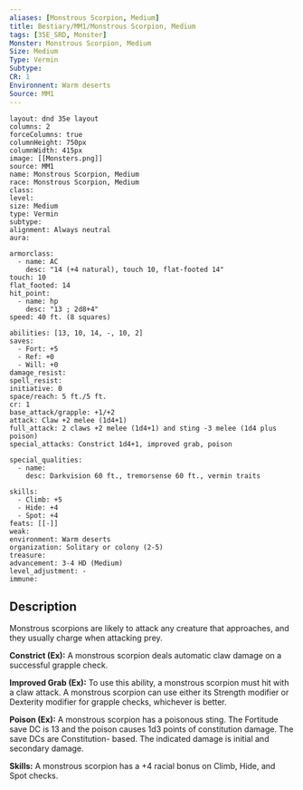 ```yaml
---
aliases: [Monstrous Scorpion, Medium]
title: Bestiary/MM1/Monstrous Scorpion, Medium
tags: [35E_SRD, Monster]
Monster: Monstrous Scorpion, Medium
Size: Medium
Type: Vermin
Subtype: 
CR: 1
Environnent: Warm deserts
Source: MM1
---
```


```statblock
layout: dnd 35e layout
columns: 2
forceColumns: true
columnHeight: 750px
columnWidth: 415px
image: [[Monsters.png]]
source: MM1
name: Monstrous Scorpion, Medium
race: Monstrous Scorpion, Medium
class: 
level: 
size: Medium
type: Vermin
subtype: 
alignment: Always neutral
aura: 

armorclass:
  - name: AC
    desc: "14 (+4 natural), touch 10, flat-footed 14"
touch: 10
flat_footed: 14
hit_point:
  - name: hp
    desc: "13 ; 2d8+4"
speed: 40 ft. (8 squares)

abilities: [13, 10, 14, -, 10, 2]
saves:
  - Fort: +5
  - Ref: +0
  - Will: +0
damage_resist: 
spell_resist: 
initiative: 0
space/reach: 5 ft./5 ft.
cr: 1
base_attack/grapple: +1/+2
attack: Claw +2 melee (1d4+1)
full_attack: 2 claws +2 melee (1d4+1) and sting -3 melee (1d4 plus poison)
special_attacks: Constrict 1d4+1, improved grab, poison

special_qualities:
  - name: 
    desc: Darkvision 60 ft., tremorsense 60 ft., vermin traits

skills:
  - Climb: +5
  - Hide: +4
  - Spot: +4
feats: [[-]]
weak: 
environment: Warm deserts
organization: Solitary or colony (2-5)
treasure: 
advancement: 3-4 HD (Medium)
level_adjustment: -
immune: 
```

## Description

<p>Monstrous scorpions are likely to attack any creature that approaches, and they usually charge when attacking prey.</p>
<p>
            <b>Constrict (Ex):</b> A monstrous scorpion deals automatic claw damage on a successful grapple check.</p>
<p>
            <b>Improved Grab (Ex):</b> To use this ability, a monstrous scorpion must hit with a claw attack. A monstrous scorpion can use either its Strength modifier or Dexterity modifier for grapple checks, whichever is better.</p>
<p>
            <b>Poison (Ex):</b> A monstrous scorpion has a poisonous sting. The Fortitude save DC is 13 and the poison causes 1d3 points of constitution damage. The save DCs are Constitution- based. The indicated damage is initial and secondary damage.</p>
<p>
            <b>Skills:</b> A monstrous scorpion has a +4 racial bonus on Climb, Hide, and Spot checks.</p>